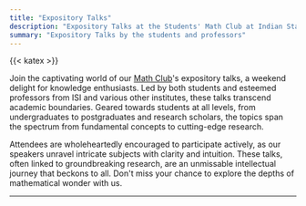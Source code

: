```yaml
---
title: "Expository Talks"
description: "Expository Talks at the Students' Math Club at Indian Statistical Institute, Bangalore."
summary: "Expository Talks by the students and professors"
---
```


{{< katex >}}

Join the captivating world of our [Math Club](/)'s expository talks, a weekend delight for knowledge enthusiasts. Led by both students and esteemed professors from ISI and various other institutes, these talks transcend academic boundaries. Geared towards students at all levels, from undergraduates to postgraduates and research scholars, the topics span the spectrum from fundamental concepts to cutting-edge research.

Attendees are wholeheartedly encouraged to participate actively, as our speakers unravel intricate subjects with clarity and intuition. These talks, often linked to groundbreaking research, are an unmissable intellectual journey that beckons to all. Don't miss your chance to explore the depths of mathematical wonder with us.

---
